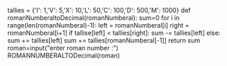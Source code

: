 tallies = {'I': 1,'V': 5,'X': 10,'L': 50,'C': 100,'D': 500,'M': 1000} 
def romanNumberaltoDecimal(romanNumberal):
sum=0 for i in range(len(romanNumberal)-1): 
left = romanNumberal[i] 
right = romanNumberal[i+1] if tallise[left] < tallies[right]: 
sum -= tallies[left] else:
sum += tallies[left] sum += tallies[romanNumberal[-1]] 
return sum roman=input("enter roman number :") 
ROMANNUMBERALTODecimal(roman)
